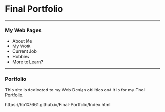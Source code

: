 # Final Portfolio
<hr>

<h3>My Web Pages</h3>
<ul>
  <li>About Me</li>
  <li>My Work</li>
  <li>Current Job</li>
  <li>Hobbies</li>
  <li>More to Learn?</li>
</ul>

<hr>
<h3>Portfolio</h3>
<p>This site is dedicated to my Web Design abilities and it is for my Final Portfolio. </p>

<link>https://hb137661.github.io/Final-Portfolio/Index.html</link>
